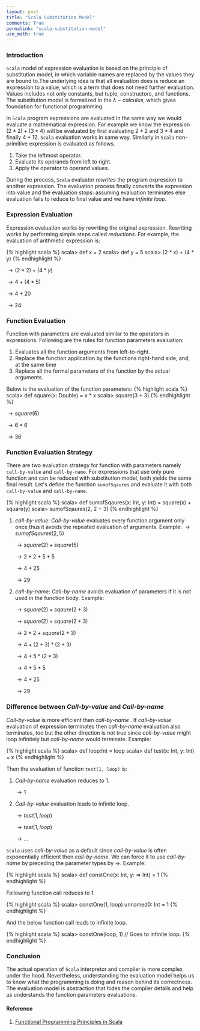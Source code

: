 ```yaml
---
layout: post
title: "Scala Substitution Model"
comments: True
permalink: "scala-substitution-model"
use_math: true
---
```


### Introduction

`Scala` model of expression evaluation is based on the principle of substitution
model, in which variable names are replaced by the values they are bound to.The underlying
idea is that all evaluation does is reduce an expression to a value, which is a term that
does not need further evaluation. Values includes not only constants, but tuple, constructors, and
functions. The substitution model is formalized in the $\lambda-calculus$, which gives foundation for functional programming.

In `Scala` program expressions are evaluated in the same way we would evaluate a mathematical expression. For example we know the expression $(2 * 2) + (3 * 4)$ will be evaluated by first evaluating $2 * 2$ and $3 * 4$ and finally $4 + 12$. `Scala` evaluation works in same way. Similarly in `Scala` non-primitive expression is evaluated as follows.

1. Take the leftmost operator.
2. Evaluate its operands from left to right.
3. Apply the operator to operand values.

During the process, `Scala` evaluator *rewrites* the program expression to another expression. The evaluation process finally converts the expression into value and the evaluation stops: assuming evaluation terminates else evaluation fails to reduce to final value and we have *infinite loop*.

### Expression Evaluation
Expression evaluation works by rewriting the original expression. Rewriting works by performing simple steps called *reductions*. For example, the evaluation of arithmetic expression is:

{% highlight scala %}
  scala> def x = 2
  scala> def y = 5
  scala> (2 * x) + (4 * y)
{% endhighlight %}

$\to (2 * 2) + (4 * y)$

$\to 4 + (4 * 5)$

$\to 4 + 20$

$\to 24$

### Function Evaluation
Function with parameters are evaluated similar to the operators in expressions. Following are the rules for function parameters evaluation:

1. Evaluates all the function arguments from left-to-right.
2. Replace the function application by the functions right-hand side, and, at the same time
3. Replace all the formal parameters of the function by the actual arguments.

Below is the evaluation of the function parameters:
{% highlight scala %}
  scala> def square(x: Double) = x * x
  scala> square(3 + 3)
{% endhighlight %}

$\to square(6)$

$\to 6 * 6$

$\to 36$

### Function Evaluation Strategy
There are two evaluation strategy for function with parameters namely `call-by-value` and `call-by-name`. For expressions that use only pure function and can be reduced with substitution model, both yields the same final result. Let's define the function `sumofSqaures` and evaluate it with both `call-by-value` and `call-by-name`.

{% highlight scala %}
  scala> def sumofSqaures(x: Int, y: Int) = square(x) + square(y)
  scala> sumofSqaures(2, 2 + 3)
{% endhighlight %}

1. *call-by-value*: *Call-by-value* evaluates every function argument only once thus it avoids the repeated evaluation of arguments. Example:
$\to sumofSqaures(2, 5)$

    $\to square(2) + square(5)$

    $\to 2*2 + 5 * 5$

    $\to 4 + 25$

    $\to 29$
2. *call-by-name*: *Call-by-name* avoids evaluation of parameters if it is not used in the function body. Example:

    $\to square(2) + sqaure(2 + 3)$

    $\to square(2) + square( 2 + 3)$

    $\to 2 * 2 + square(2 + 3)$

    $\to 4 + (2 + 3) * (2 + 3)$

    $\to 4 + 5 * (2 * 3)$

    $\to 4 + 5 * 5$

    $\to 4 + 25$

    $\to 29$

### Difference between *Call-by-value* and  *Call-by-name*
  *Call-by-value* is more efficient then *call-by-name* . If *call-by-value* evaluation of expression terminates then *call-by-name* evaluation also terminates, too but the other direction is not true since *call-by-value*  might loop infinitely but *call-by-name* would terminate. Example:

  {% highlight scala %}
    scala> def loop:Int = loop
    scala> def test(x: Int, y: Int) = x {% endhighlight %}

  Then the evaluation of function `test(1, loop)` is:


  1. *Call-by-name* evaluation reduces to $1$.

     $\to 1$

  2. *Call-by-value* evaluation leads to infinite loop.

     $\to test(1, loop)$

     $\to test(1, loop)$

     $\to ...$

 `Scala` uses *call-by-value* as a default since *call-by-value* is often exponentially efficient then *call-by-name*. We can force it to use *call-by-name* by preceding the parameter types by $\Rightarrow$. Example:

 {% highlight scala %}
  scala> def constOne(x: Int, y: => Int) = 1 {% endhighlight %}

Following function call reduces to 1.

{% highlight scala %}
  scala> constOne(1, loop)
  unnamed0: Int = 1
{% endhighlight %}

And the below function call leads to infinite loop.

{% highlight scala %}
  scala> constOne(loop, 1) // Goes to infinite loop.
{% endhighlight %}

### Conclusion
The actual operation of `Scala` interpretor and compiler is more complex under the hood. Nevertheless, understanding the evaluation model helps us to know what the programming is doing and reason behind its correctness. The evaluation model is abstraction that hides the compiler details and help us understands the function parameters evaluations.

#### Reference
1. [Functional Programming Principles in Scala](https://www.coursera.org/learn/progfun1/home/welcome)
